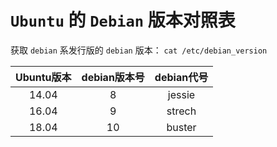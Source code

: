 # `Ubuntu` 的 `Debian` 版本对照表

获取 `debian` 系发行版的 `debian` 版本：
`cat /etc/debian_version`

|Ubuntu版本 | debian版本号 |  debian代号
|:---------:|:--------:|:---------:|
| 14.04   |   8       |    jessie |
| 16.04   |   9       |   strech |
| 18.04   |   10       |   buster |
 
 <comment-comment/> 
 